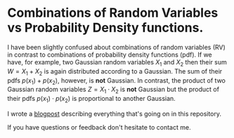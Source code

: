 # Combinations of Random Variables vs Probability Density functions.

I have been slightly confused about combinations of random variables (RV) in contrast to combinations of probability density functions (pdf). If we have, for example, two Gaussian random variables $X_1$ and $X_2$ then their sum $W=X_1+X_2$ is again distributed according to a Gaussian. The sum of their pdfs $p(x_1) + p(x_2)$, however, is __not__ Gaussian. In contrast, the product of two Gaussian random variables $Z = X_1 \cdot X_2$ is __not__ Gaussian but the product of their pdfs $p(x_1) \cdot p(x_2)$ is proportional to another Gaussian.

I wrote a <a href='https://www.mariushobbhahn.com/2021-04-29-RV_vs_pdf/'>blogpost</a> describing everything that's going on in this repository. 

If you have questions or feedback don't hesitate to contact me. 
